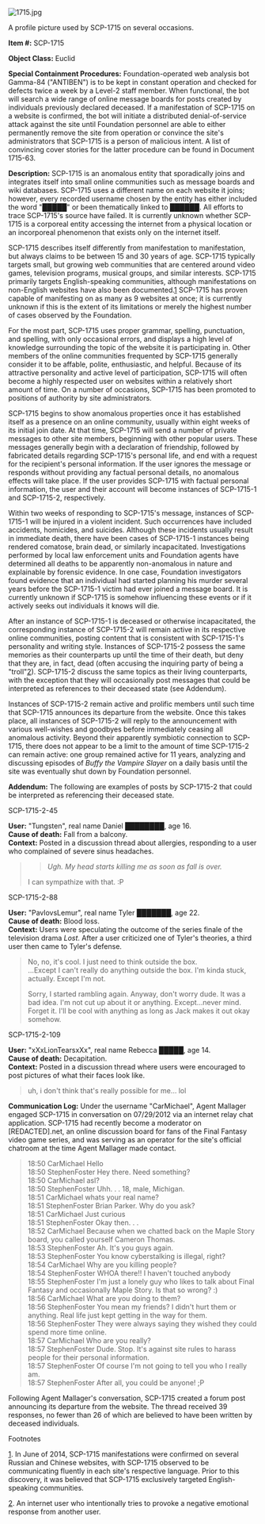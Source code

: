 ![1715.jpg](http://scp-wiki.wdfiles.com/local--files/scp-1715/1715.jpg)

A profile picture used by SCP-1715 on several occasions.

**Item #:** SCP-1715

**Object Class:** Euclid

**Special Containment Procedures:** Foundation-operated web analysis bot Gamma-84 ("ANTIBEN") is to be kept in constant operation and checked for defects twice a week by a Level-2 staff member. When functional, the bot will search a wide range of online message boards for posts created by individuals previously declared deceased. If a manifestation of SCP-1715 on a website is confirmed, the bot will initiate a distributed denial-of-service attack against the site until Foundation personnel are able to either permanently remove the site from operation or convince the site's administrators that SCP-1715 is a person of malicious intent. A list of convincing cover stories for the latter procedure can be found in Document 1715-63.

**Description:** SCP-1715 is an anomalous entity that sporadically joins and integrates itself into small online communities such as message boards and wiki databases. SCP-1715 uses a different name on each website it joins; however, every recorded username chosen by the entity has either included the word "█████" or been thematically linked to ██████. All efforts to trace SCP-1715's source have failed. It is currently unknown whether SCP-1715 is a corporeal entity accessing the internet from a physical location or an incorporeal phenomenon that exists only on the internet itself.

SCP-1715 describes itself differently from manifestation to manifestation, but always claims to be between 15 and 30 years of age. SCP-1715 typically targets small, but growing web communities that are centered around video games, television programs, musical groups, and similar interests. SCP-1715 primarily targets English-speaking communities, although manifestations on non-English websites have also been documented.[1](javascript:;) SCP-1715 has proven capable of manifesting on as many as 9 websites at once; it is currently unknown if this is the extent of its limitations or merely the highest number of cases observed by the Foundation.

For the most part, SCP-1715 uses proper grammar, spelling, punctuation, and spelling, with only occasional errors, and displays a high level of knowledge surrounding the topic of the website it is participating in. Other members of the online communities frequented by SCP-1715 generally consider it to be affable, polite, enthusiastic, and helpful. Because of its attractive personality and active level of participation, SCP-1715 will often become a highly respected user on websites within a relatively short amount of time. On a number of occasions, SCP-1715 has been promoted to positions of authority by site administrators.

SCP-1715 begins to show anomalous properties once it has established itself as a presence on an online community, usually within eight weeks of its initial join date. At that time, SCP-1715 will send a number of private messages to other site members, beginning with other popular users. These messages generally begin with a declaration of friendship, followed by fabricated details regarding SCP-1715's personal life, and end with a request for the recipient's personal information. If the user ignores the message or responds without providing any factual personal details, no anomalous effects will take place. If the user provides SCP-1715 with factual personal information, the user and their account will become instances of SCP-1715-1 and SCP-1715-2, respectively.

Within two weeks of responding to SCP-1715's message, instances of SCP-1715-1 will be injured in a violent incident. Such occurrences have included accidents, homicides, and suicides. Although these incidents usually result in immediate death, there have been cases of SCP-1715-1 instances being rendered comatose, brain dead, or similarly incapacitated. Investigations performed by local law enforcement units and Foundation agents have determined all deaths to be apparently non-anomalous in nature and explainable by forensic evidence. In one case, Foundation investigators found evidence that an individual had started planning his murder several years before the SCP-1715-1 victim had ever joined a message board. It is currently unknown if SCP-1715 is somehow influencing these events or if it actively seeks out individuals it knows will die.

After an instance of SCP-1715-1 is deceased or otherwise incapacitated, the corresponding instance of SCP-1715-2 will remain active in its respective online communities, posting content that is consistent with SCP-1715-1's personality and writing style. Instances of SCP-1715-2 possess the same memories as their counterparts up until the time of their death, but deny that they are, in fact, dead (often accusing the inquiring party of being a "troll"[2](javascript:;)). SCP-1715-2 discuss the same topics as their living counterparts, with the exception that they will occasionally post messages that could be interpreted as references to their deceased state (see Addendum).

Instances of SCP-1715-2 remain active and prolific members until such time that SCP-1715 announces its departure from the website. Once this takes place, all instances of SCP-1715-2 will reply to the announcement with various well-wishes and goodbyes before immediately ceasing all anomalous activity. Beyond their apparently symbiotic connection to SCP-1715, there does not appear to be a limit to the amount of time SCP-1715-2 can remain active: one group remained active for 11 years, analyzing and discussing episodes of _Buffy the Vampire Slayer_ on a daily basis until the site was eventually shut down by Foundation personnel.

**Addendum:** The following are examples of posts by SCP-1715-2 that could be interpreted as referencing their deceased state.

SCP-1715-2-45

**User:** "Tungsten", real name Daniel ████████, age 16.  
**Cause of death:** Fall from a balcony.  
**Context:** Posted in a discussion thread about allergies, responding to a user who complained of severe sinus headaches.

> > _Ugh. My head starts killing me as soon as fall is over._
> 
> I can sympathize with that. :P

SCP-1715-2-88

**User:** "PavlovsLemur", real name Tyler ███████, age 22.  
**Cause of death:** Blood loss.  
**Context:** Users were speculating the outcome of the series finale of the television drama _Lost_. After a user criticized one of Tyler's theories, a third user then came to Tyler's defense.

> No, no, it's cool. I just need to think outside the box.  
> …Except I can't really do anything outside the box. I'm kinda stuck, actually. Except I'm not.
> 
> Sorry, I started rambling again. Anyway, don't worry dude. It was a bad idea. I'm not cut up about it or anything. Except…never mind. Forget it. I'll be cool with anything as long as Jack makes it out okay somehow.

SCP-1715-2-109

**User:** "xXxLionTearsxXx", real name Rebecca █████, age 14.  
**Cause of death:** Decapitation.  
**Context:** Posted in a discussion thread where users were encouraged to post pictures of what their faces look like.

> uh, i don't think that's really possible for me… lol

**Communication Log:** Under the username "CarMichael", Agent Mallager engaged SCP-1715 in conversation on 07/29/2012 via an internet relay chat application. SCP-1715 had recently become a moderator on \[REDACTED\].net, an online discussion board for fans of the Final Fantasy video game series, and was serving as an operator for the site's official chatroom at the time Agent Mallager made contact.

> **<Begin log>**
> 
> 18:50 CarMichael Hello  
> 18:50 StephenFoster Hey there. Need something?  
> 18:50 CarMichael asl?  
> 18:50 StephenFoster Uhh. . . 18, male, Michigan.  
> 18:51 CarMichael whats your real name?  
> 18:51 StephenFoster Brian Parker. Why do you ask?  
> 18:51 CarMichael Just curious  
> 18:51 StephenFoster Okay then. . .  
> 18:52 CarMichael Because when we chatted back on the Maple Story board, you called yourself Cameron Thomas.  
> 18:53 StephenFoster Ah. It's you guys again.  
> 18:53 StephenFoster You know cyberstalking is illegal, right?  
> 18:54 CarMichael Why are you killing people?  
> 18:54 StephenFoster WHOA there!! I haven't touched anybody  
> 18:55 StephenFoster I'm just a lonely guy who likes to talk about Final Fantasy and occasionally Maple Story. Is that so wrong? :)  
> 18:56 CarMichael What are you doing to them?  
> 18:56 StephenFoster You mean my friends? I didn't hurt them or anything. Real life just kept getting in the way for them.  
> 18:56 StephenFoster They were always saying they wished they could spend more time online.  
> 18:57 CarMichael Who are you really?  
> 18:57 StephenFoster Dude. Stop. It's against site rules to harass people for their personal information.  
> 18:57 StephenFoster Of course I'm not going to tell you who I really am.  
> 18:57 StephenFoster After all, you could be anyone! ;P
> 
> **<End Log>**

Following Agent Mallager's conversation, SCP-1715 created a forum post announcing its departure from the website. The thread received 39 responses, no fewer than 26 of which are believed to have been written by deceased individuals.

Footnotes

[1](javascript:;). In June of 2014, SCP-1715 manifestations were confirmed on several Russian and Chinese websites, with SCP-1715 observed to be communicating fluently in each site's respective language. Prior to this discovery, it was believed that SCP-1715 exclusively targeted English-speaking communities.

[2](javascript:;). An internet user who intentionally tries to provoke a negative emotional response from another user.